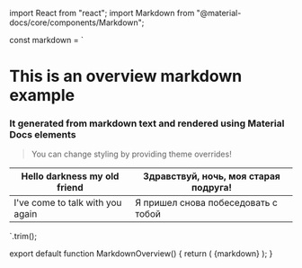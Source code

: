 import React from "react";
import Markdown from "@material-docs/core/components/Markdown";

const markdown = `
# This is an overview markdown example
### It generated from markdown text and rendered using Material Docs elements
> You can change styling by providing theme overrides!

| Hello darkness my old friend     | Здравствуй, ночь, моя старая подруга! |
|----------------------------------|---------------------------------------|
| I've come to talk with you again | Я пришел снова побеседовать с тобой   |
`.trim();

export default function MarkdownOverview() {
    return (
        <Markdown>
            {markdown}
        </Markdown>
    );
}
